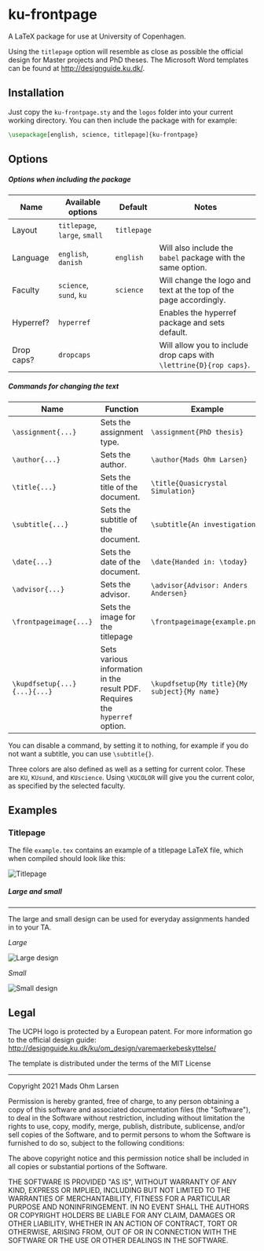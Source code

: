 # ku-frontpage

A LaTeX package for use at University of Copenhagen.

Using the `titlepage` option will resemble as close as possible the official design for Master projects and PhD theses.
The Microsoft Word templates can be found at http://designguide.ku.dk/.

## Installation

Just copy the `ku-frontpage.sty` and the `logos` folder into your current working directory.
You can then include the package with for example:

```latex
\usepackage[english, science, titlepage]{ku-frontpage}
```

## Options

##### Options when including the package

Name       | Available options             | Default     | Notes
---        | ---                           | ---         | ---
Layout     | `titlepage`, `large`, `small` | `titlepage` |
Language   | `english`, `danish`           | `english`   | Will also include the `babel` package with the same option.
Faculty    | `science`, `sund`, `ku`       | `science`   | Will change the logo and text at the top of the page accordingly.
Hyperref?  | `hyperref`                    |             | Enables the hyperref package and sets default.
Drop caps? | `dropcaps`                    |             | Will allow you to include drop caps with `\lettrine{D}{rop caps}`.

##### Commands for changing the text

Name                         | Function                                                                    | Example
---                          | ---                                                                         | ---
`\assignment{...}`           | Sets the assignment type.                                                   | `\assignment{PhD thesis}`
`\author{...}`               | Sets the author.                                                            | `\author{Mads Ohm Larsen}`
`\title{...}`                | Sets the title of the document.                                             | `\title{Quasicrystal Simulation}`
`\subtitle{...}`             | Sets the subtitle of the document.                                          | `\subtitle{An investigation}`
`\date{...}`                 | Sets the date of the document.                                              | `\date{Handed in: \today}`
`\advisor{...}`              | Sets the advisor.                                                           | `\advisor{Advisor: Anders Andersen}`
`\frontpageimage{...}`       | Sets the image for the titlepage                                            | `\frontpageimage{example.png}`
`\kupdfsetup{...}{...}{...}` | Sets various information in the result PDF. Requires the `hyperref` option. | `\kupdfsetup{My title}{My subject}{My name}`

You can disable a command, by setting it to nothing, for example if you do not want a subtitle, you can use `\subtitle{}`.

Three colors are also defined as well as a setting for current color.
These are `KU`, `KUsund`, and `KUscience`.
Using `\KUCOLOR` will give you the current color, as specified by the selected faculty.

## Examples

### Titlepage
The file `example.tex` contains an example of a titlepage LaTeX file, which when compiled should look like this:

![Titlepage](http://i.imgur.com/bWIDLbN.png)

##### Large and small
---
The large and small design can be used for everyday assignments handed in to your TA.

*Large*

![Large design](http://i.imgur.com/EgEkCy2.png)

*Small*

![Small design](http://i.imgur.com/oZ0ZQa6.png)

## Legal

The UCPH logo is protected by a European patent.
For more information go to the official design guide: http://designguide.ku.dk/ku/om_design/varemaerkebeskyttelse/

The template is distributed under the terms of the MIT License

---

Copyright 2021 Mads Ohm Larsen

Permission is hereby granted, free of charge, to any person obtaining a copy of this software and associated documentation files (the "Software"), to deal in the Software without restriction, including without limitation the rights to use, copy, modify, merge, publish, distribute, sublicense, and/or sell copies of the Software, and to permit persons to whom the Software is furnished to do so, subject to the following conditions:

The above copyright notice and this permission notice shall be included in all copies or substantial portions of the Software.

THE SOFTWARE IS PROVIDED "AS IS", WITHOUT WARRANTY OF ANY KIND, EXPRESS OR IMPLIED, INCLUDING BUT NOT LIMITED TO THE WARRANTIES OF MERCHANTABILITY, FITNESS FOR A PARTICULAR PURPOSE AND NONINFRINGEMENT. IN NO EVENT SHALL THE AUTHORS OR COPYRIGHT HOLDERS BE LIABLE FOR ANY CLAIM, DAMAGES OR OTHER LIABILITY, WHETHER IN AN ACTION OF CONTRACT, TORT OR OTHERWISE, ARISING FROM, OUT OF OR IN CONNECTION WITH THE SOFTWARE OR THE USE OR OTHER DEALINGS IN THE SOFTWARE.
